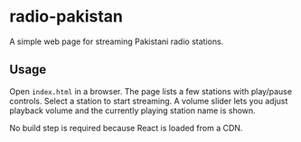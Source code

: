 # radio-pakistan

A simple web page for streaming Pakistani radio stations.

## Usage

Open `index.html` in a browser. The page lists a few stations with play/pause controls. Select a station to start streaming. A volume slider lets you adjust playback volume and the currently playing station name is shown.

No build step is required because React is loaded from a CDN.
